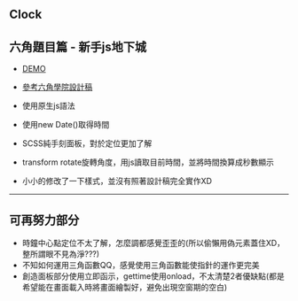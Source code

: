 ## Clock
  ## 六角題目篇 - 新手js地下城
  
  * [DEMO](https://shikai1997.github.io/Clock/)
  
  * [參考六角學院設計稿](https://xd.adobe.com/spec/43be2f02-1d11-4dfb-4e3d-5c4df1df3896-358f/screen/e7b79d5d-37bb-41f7-8ca2-9df3811589e9/003-clock/)
  * 使用原生js語法
  * 使用new Date()取得時間
  * SCSS純手刻面板，對於定位更加了解
  * transform rotate旋轉角度，用js讀取目前時間，並將時間換算成秒數顯示
  * 小小的修改了一下樣式，並沒有照著設計稿完全實作XD
  
-----
## 可再努力部分

 * 時鐘中心點定位不太了解，怎麼調都感覺歪歪的(所以偷懶用偽元素蓋住XD，整所謂眼不見為淨???)
 * 不知如何運用三角函數QQ，感覺使用三角函數能使指針的運作更完美
 * 創造面板部分使用立即函示，gettime使用onload，不太清楚2者優缺點(都是希望能在畫面載入時將畫面繪製好，避免出現空窗期的空白)
